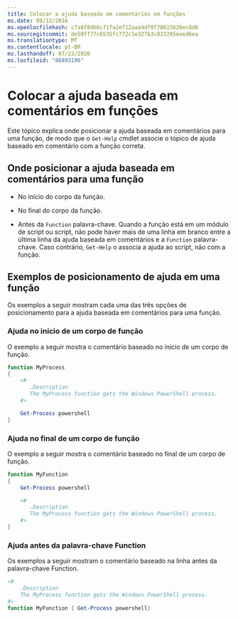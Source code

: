 ```yaml
---
title: Colocar a ajuda baseada em comentários em funções
ms.date: 09/12/2016
ms.openlocfilehash: c7a8f8db6c71fa2ef12aaa4df0f78815626ec8d6
ms.sourcegitcommit: de59ff77c6535fc772c1e327b3c823295eaed6ea
ms.translationtype: MT
ms.contentlocale: pt-BR
ms.lasthandoff: 07/22/2020
ms.locfileid: "86893196"
---
```

# <a name="placing-comment-based-help-in-functions"></a>Colocar a ajuda baseada em comentários em funções

Este tópico explica onde posicionar a ajuda baseada em comentários para uma função, de modo que o `Get-Help` cmdlet associe o tópico de ajuda baseado em comentário com a função correta.

## <a name="where-to-place-comment-based-help-for-a-function"></a>Onde posicionar a ajuda baseada em comentários para uma função

- No início do corpo da função.

- No final do corpo da função.

- Antes da `Function` palavra-chave. Quando a função está em um módulo de script ou script, não pode haver mais de uma linha em branco entre a última linha da ajuda baseada em comentários e a `Function` palavra-chave. Caso contrário, `Get-Help` o associa a ajuda ao script, não com a função.

## <a name="examples-of-help-placement-in-a-function"></a>Exemplos de posicionamento de ajuda em uma função

Os exemplos a seguir mostram cada uma das três opções de posicionamento para a ajuda baseada em comentários para uma função.

### <a name="help-at-the-beginning-of-a-function-body"></a>Ajuda no início de um corpo de função

O exemplo a seguir mostra o comentário baseado no início de um corpo de função.

```powershell
function MyProcess
{
    <#
       .Description
       The MyProcess function gets the Windows PowerShell process.
    #>

    Get-Process powershell
}
```

### <a name="help-at-the-end-of-a-function-body"></a>Ajuda no final de um corpo de função

 O exemplo a seguir mostra o comentário baseado no final de um corpo de função.

```powershell
function MyFunction
{
    Get-Process powershell

    <#
       .Description
       The MyProcess function gets the Windows PowerShell process.
    #>
}
```

### <a name="help-before-the-function-keyword"></a>Ajuda antes da palavra-chave Function

 Os exemplos a seguir mostram o comentário baseado na linha antes da palavra-chave Function.

```powershell
<#
    .Description
    The MyProcess function gets the Windows PowerShell process.
#>
function MyFunction { Get-Process powershell}
```
